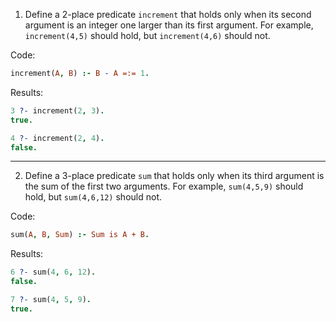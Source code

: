 1. Define a 2-place predicate `increment` that holds only when its second
argument is an integer one larger than its first argument. For example,
`increment(4,5)` should hold, but `increment(4,6)` should not.

Code:

```prolog
increment(A, B) :- B - A =:= 1.
```

Results:

```prolog
3 ?- increment(2, 3). 
true.

4 ?- increment(2, 4). 
false.
```

---

2. Define a 3-place predicate `sum` that holds only when its third argument is
the sum of the first two arguments. For example, `sum(4,5,9)` should
hold, but `sum(4,6,12)` should not.

Code:

```prolog
sum(A, B, Sum) :- Sum is A + B.
```

Results:

```prolog
6 ?- sum(4, 6, 12).
false.

7 ?- sum(4, 5, 9).  
true.
```